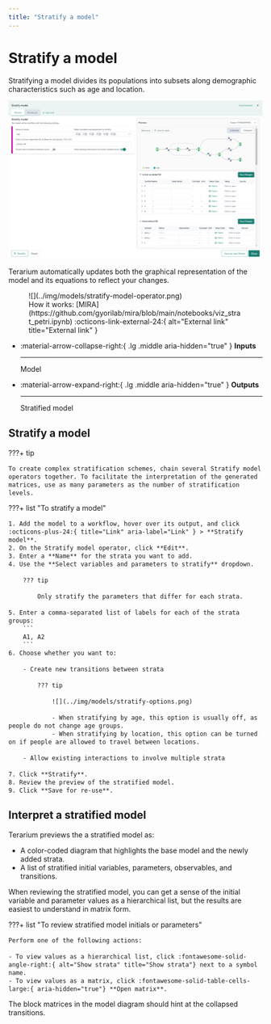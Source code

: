 ```yaml
---
title: "Stratify a model"
---
```


# Stratify a model

Stratifying a model divides its populations into subsets along demographic characteristics such as age and location.

![](../img/models/stratify.png)

Terarium automatically updates both the graphical representation of the model and its equations to reflect your changes.

<figure markdown>![](../img/models/stratify-model-operator.png)<figcaption markdown>How it works: [MIRA](https://github.com/gyorilab/mira/blob/main/notebooks/viz_strat_petri.ipynb) :octicons-link-external-24:{ alt="External link" title="External link" }</figcaption></figure>

<div class="grid cards" markdown>

-   :material-arrow-collapse-right:{ .lg .middle aria-hidden="true" } __Inputs__

    ---

    Model

-   :material-arrow-expand-right:{ .lg .middle aria-hidden="true" } __Outputs__

    ---

    Stratified model

</div>

## Stratify a model

???+ tip

    To create complex stratification schemes, chain several Stratify model operators together. To facilitate the interpretation of the generated matrices, use as many parameters as the number of stratification levels. 

???+ list "To stratify a model"

    1. Add the model to a workflow, hover over its output, and click :octicons-plus-24:{ title="Link" aria-label="Link" } > **Stratify model**.
    2. On the Stratify model operator, click **Edit**.
    3. Enter a **Name** for the strata you want to add.
    4. Use the **Select variables and parameters to stratify** dropdown.
    
        ??? tip
    
            Only stratify the parameters that differ for each strata.
    
    5. Enter a comma-separated list of labels for each of the strata groups:
        ```
        A1, A2
        ```
    6. Choose whether you want to:

        - Create new transitions between strata
        
            ??? tip
    
                ![](../img/models/stratify-options.png)
                
                - When stratifying by age, this option is usually off, as people do not change age groups.
                - When stratifying by location, this option can be turned on if people are allowed to travel between locations.
    
        - Allow existing interactions to involve multiple strata
    
    7. Click **Stratify**.
    8. Review the preview of the stratified model.
    9. Click **Save for re-use**.

## Interpret a stratified model

Terarium previews the a stratified model as:

- A color-coded diagram that highlights the base model and the newly added strata.
- A list of stratified initial variables, parameters, observables, and transitions.

When reviewing the stratified model, you can get a sense of the initial variable and parameter values as a hierarchical list, but the results are easiest to understand in matrix form.

???+ list "To review stratified model initials or parameters"

    Perform one of the following actions:

    - To view values as a hierarchical list, click :fontawesome-solid-angle-right:{ alt="Show strata" title="Show strata"} next to a symbol name.
    - To view values as a matrix, click :fontawesome-solid-table-cells-large:{ aria-hidden="true"} **Open matrix**.

The block matrices in the model diagram should hint at the collapsed transitions.